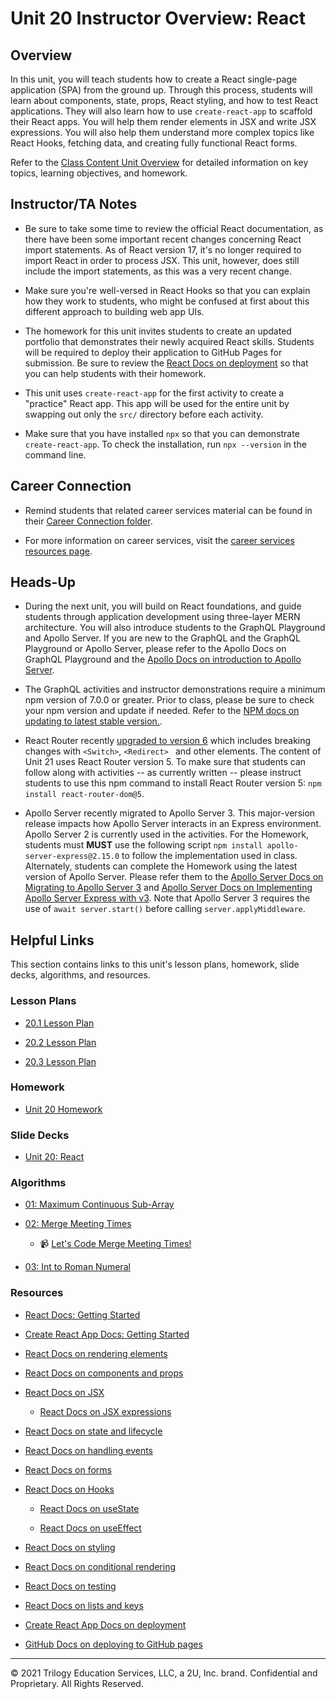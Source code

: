 # Unit 20 Instructor Overview: React

## Overview

In this unit, you will teach students how to create a React single-page application (SPA) from the ground up. Through this process, students will learn about components, state, props, React styling, and how to test React applications. They will also learn how to use `create-react-app` to scaffold their React apps. You will help them render elements in JSX and write JSX expressions. You will also help them understand more complex topics like React Hooks, fetching data, and creating fully functional React forms.

Refer to the [Class Content Unit Overview](../../../01-Class-Content/20-React/README.md) for detailed information on key topics, learning objectives, and homework.

## Instructor/TA Notes

* Be sure to take some time to review the official React documentation, as there have been some important recent changes concerning React import statements. As of React version 17, it's no longer required to import React in order to process JSX. This unit, however, does still include the import statements, as this was a very recent change.

* Make sure you're well-versed in React Hooks so that you can explain how they work to students, who might be confused at first about this different approach to building web app UIs.

* The homework for this unit invites students to create an updated portfolio that demonstrates their newly acquired React skills. Students will be required to deploy their application to GitHub Pages for submission. Be sure to review the [React Docs on deployment](https://create-react-app.dev/docs/deployment/#github-pages) so that you can help students with their homework.

* This unit uses `create-react-app` for the first activity to create a "practice" React app. This app will be used for the entire unit by swapping out only the `src/` directory before each activity.

* Make sure that you have installed `npx` so that you can demonstrate `create-react-app`. To check the installation, run `npx --version` in the command line.

## Career Connection

* Remind students that related career services material can be found in their [Career Connection folder](../../../01-Class-Content/20-React/04-Career-Connection/README.md).

* For more information on career services, visit the [career services resources page](https://careernetwork.2u.com/?utm_medium=Academics&utm_source=boot_camp/additionalresources).

## Heads-Up

* During the next unit, you will build on React foundations, and guide students through application development using three-layer MERN architecture.  You will also introduce students to the GraphQL Playground and Apollo Server. If you are new to the GraphQL and the GraphQL Playground or Apollo Server, please refer to the Apollo Docs on GraphQL Playground and the [Apollo Docs on introduction to Apollo Server](https://www.apollographql.com/docs/apollo-server/).

* The GraphQL activities and instructor demonstrations require a minimum npm version of 7.0.0 or greater. Prior to class, please be sure to check your npm version and update if needed. Refer to the [NPM docs on updating to latest stable version.](https://docs.npmjs.com/try-the-latest-stable-version-of-npm).

* React Router recently [upgraded to version 6](https://reactrouter.com/docs/en/v6/upgrading/v5#upgrade-to-react-router-v6) which includes breaking changes with `<Switch>`, `<Redirect> ` and other elements. The content of Unit 21 uses React Router version 5. To make sure that students can follow along with activities -- as currently written -- please instruct students to use this npm command to install React Router version 5: `npm install react-router-dom@5`.

* Apollo Server recently migrated to Apollo Server 3. This major-version release impacts how Apollo Server interacts in an Express environment. Apollo Server 2 is currently used in the activities. For the Homework, students must **MUST** use the following script `npm install apollo-server-express@2.15.0` to follow the implementation used in class.  Alternately, students can complete the Homework using the latest version of Apollo Server. Please refer them to the [Apollo Server Docs on Migrating to Apollo Server 3](https://www.apollographql.com/docs/apollo-server/migration/#nodejs) and [Apollo Server Docs on Implementing Apollo Server Express with v3](https://www.apollographql.com/docs/apollo-server/integrations/middleware/#apollo-server-express). Note that Apollo Server 3 requires the use of `await server.start()` before calling `server.applyMiddleware`.

## Helpful Links

This section contains links to this unit's lesson plans, homework, slide decks, algorithms, and resources.

### Lesson Plans

* [20.1 Lesson Plan](01-Day_Intro-React/20.1-LESSON-PLAN.md)

* [20.2 Lesson Plan](02-Day_Props-Lists-State/20.2-LESSON-PLAN.md)

* [20.3 Lesson Plan](03-Day_React-Style-Tests/20.3-LESSON-PLAN.md)

### Homework

* [Unit 20 Homework](../../../01-Class-Content/20-React/02-Homework/README.md)

### Slide Decks

* [Unit 20: React](https://docs.google.com/presentation/d/1V5th9cgx_YcKZDC6kcJJHwrOc-3Ql6JB3AXoW3_Jqkk/edit?usp=sharing)

### Algorithms

* [01: Maximum Continuous Sub-Array](./../../../01-Class-Content/20-React/03-Algorithms/01-maximum-continuous-subarray/)

* [02: Merge Meeting Times](./../../../01-Class-Content/20-React/03-Algorithms/02-merge-meeting-times/)

  * 📹 [Let's Code Merge Meeting Times!](https://2u-20.wistia.com/medias/rsyvzd1cxl)

* [03: Int to Roman Numeral](./../../../01-Class-Content/20-React/03-Algorithms/03-int-to-roman/)

### Resources

* [React Docs: Getting Started](https://reactjs.org/docs/getting-started.html)

* [Create React App Docs: Getting Started](https://create-react-app.dev/docs/getting-started/)

* [React Docs on rendering elements](https://reactjs.org/docs/rendering-elements.html)

* [React Docs on components and props](https://reactjs.org/docs/components-and-props.html)

* [React Docs on JSX](https://reactjs.org/docs/introducing-jsx.html)

  * [React Docs on JSX expressions](https://reactjs.org/docs/jsx-in-depth.html)

* [React Docs on state and lifecycle](https://reactjs.org/docs/state-and-lifecycle.html)

* [React Docs on handling events](https://reactjs.org/docs/handling-events.html)

* [React Docs on forms](https://reactjs.org/docs/forms.html)

* [React Docs on Hooks](https://reactjs.org/docs/hooks-intro.html)

  * [React Docs on useState](https://reactjs.org/docs/hooks-state.html)

  * [React Docs on useEffect](https://reactjs.org/docs/hooks-effect.html)

* [React Docs on styling](https://reactjs.org/docs/faq-styling.html)

* [React Docs on conditional rendering](https://reactjs.org/docs/conditional-rendering.html)

* [React Docs on testing](https://reactjs.org/docs/testing.html)

* [React Docs on lists and keys](https://reactjs.org/docs/lists-and-keys.html)

* [Create React App Docs on deployment](https://create-react-app.dev/docs/deployment)

* [GitHub Docs on deploying to GitHub pages](https://docs.github.com/en/free-pro-team@latest/github/working-with-github-pages/creating-a-github-pages-site)

---
© 2021 Trilogy Education Services, LLC, a 2U, Inc. brand. Confidential and Proprietary. All Rights Reserved.
